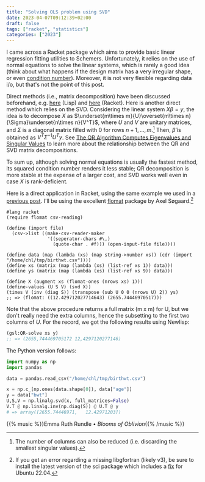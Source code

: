 ```yaml
---
title: "Solving OLS problem using SVD"
date: 2023-04-07T09:12:39+02:00
draft: false
tags: ["racket", "statistics"]
categories: ["2023"]
---
```


I came across a Racket package which aims to provide basic linear regression fitting utilities to Schemers. Unfortunately, it relies on the use of normal equations to solve the linear systems, which is rarely a good idea (think about what happens if the design matrix has a very irregular shape, or even [condition number](https://stats.stackexchange.com/a/343075)). Moreover, it is not very flexible regarding data i/o, but that's not the point of this post.

Direct methods (i.e., matrix decomposition) have been discussed beforehand, e.g. [here](/post/lisp-qr-regression/) (Lisp) and [here](/post/newton-raphson-racket/) (Racket). Here is another direct method which relies on the SVD. Considering the linear system $X\beta = y$, the idea is to decompose $X$ as $\underset{m\times m}{U}\overset{m\times n}{\Sigma}\underset{n\times n}{V^T}$, where $U$ and $V$ are unitary matrices, and $\Sigma$ is a diagonal matrix filled with 0 for rows $n+1,\dots,m$.[^1]  Then, $\hat\beta$ is obtained as $V^T\Sigma^{-1}U^Ty$. See [The QR Algorithm Computes Eigenvalues and Singular Values](https://blogs.mathworks.com/cleve/2019/08/05/the-qr-algorithm-computes-eigenvalues-and-singular-values/) to learn more about the relationship between the QR and SVD matrix decompositions.

To sum up, although solving normal equations is usually the fastest method, its squared condition number renders it less stable; QR decomposition is more stable at the expense of a larger cost, and SVD works well even in case $X$ is rank-deficient.

Here is a direct application in Racket, using the same example we used in a [previous post](/post/newlisp-ols/). I'll be using the excellent [flomat](https://docs.racket-lang.org/manual-flomat/) package by Axel Søgaard.[^2]

```racket
#lang racket
(require flomat csv-reading)

(define (import file)
  (csv->list ((make-csv-reader-maker
               '((seperator-chars #\,)
                 (quote-char . #f))) (open-input-file file))))

(define data (map (lambda (xs) (map string->number xs)) (cdr (import "/home/chl/tmp/birthwt.csv"))))
(define xs (matrix (map (lambda (xs) (list-ref xs 1)) data)))
(define ys (matrix (map (lambda (xs) (list-ref xs 9)) data)))

(define X (augment xs (flomat-ones (nrows xs) 1)))
(define-values (U S V) (svd X))
(times V (inv (diag S)) (transpose (sub U 0 0 (nrows U) 2)) ys)
;; => (flomat: ((12.429712027714643) (2655.74446970517)))
```

Note that the above procedure returns a full matrix (m x m) for U, but we don't really need the extra columns, hence the subsetting to the first two columns of $U$. For the record, we got the following results using Newlisp:

```lisp
(gsl:QR-solve xs y)
;; => (2655,744469705172 12,4297120277146)
```

The Python version follows:

```python
import numpy as np
import pandas

data = pandas.read_csv("/home/chl/tmp/birthwt.csv")

x = np.c_[np.ones(data.shape[0]), data["age"]]
y = data["bwt"]
U,S,V = np.linalg.svd(x, full_matrices=False)
V.T @ np.linalg.inv(np.diag(S)) @ U.T @ y
# => array([2655.74446971,   12.42971203])
```

{{% music %}}Emma Ruth Rundle • _Blooms of Oblivion_{{% /music %}}

[^1]: The number of columns can also be reduced (i.e. discarding the smallest singular values).
[^2]: If you get an error regarding a missing libgfortran (likely v3), be sure to install the latest version of the sci package which includes a [fix](https://github.com/soegaard/sci/pull/14) for Ubuntu 22.04.
